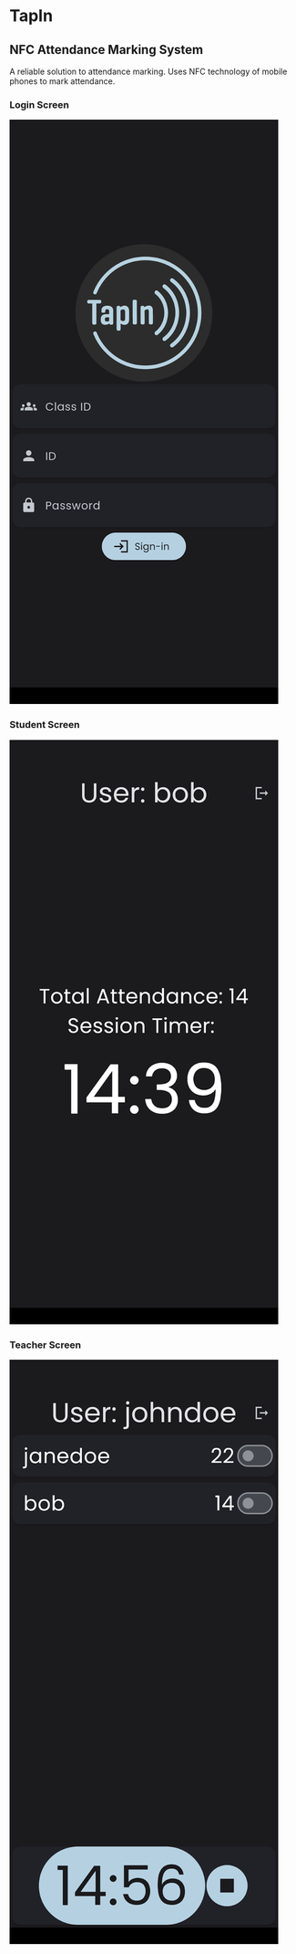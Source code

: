 # TapIn
## NFC Attendance Marking System

A reliable solution to attendance marking. Uses NFC technology of mobile phones to mark attendance.

### Login Screen
![Login](login.png)


### Student Screen
![Student](student.png)


### Teacher Screen
![Teacher](teacher.png)
